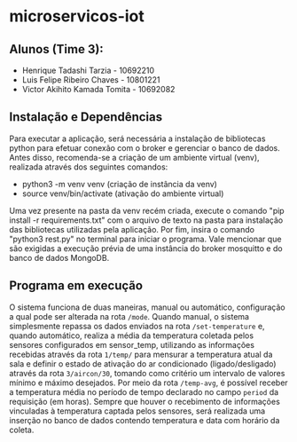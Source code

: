 # microservicos-iot

## Alunos (Time 3):
- Henrique Tadashi Tarzia - 10692210
- Luis Felipe Ribeiro Chaves - 10801221
- Victor Akihito Kamada Tomita - 10692082

## Instalação e Dependências
Para executar a aplicação, será necessária a instalação de bibliotecas python para efetuar conexão com o broker e gerenciar o banco de dados.  Antes disso, recomenda-se a criação de um ambiente virtual (venv), realizada através dos seguintes comandos:
- python3 -m venv venv (criação de instância da venv)
- source venv/bin/activate  (ativação do ambiente virtual)

Uma vez presente na pasta da venv recém criada, execute o comando "pip install -r requirements.txt" com o arquivo de texto na pasta para instalação das bibliotecas utilizadas pela aplicação. Por fim, insira o comando "python3 rest.py" no terminal para iniciar o programa. Vale mencionar que são exigidas a execução prévia de uma instância do broker mosquitto e do banco de dados MongoDB.

## Programa em execução
O sistema funciona de duas maneiras, manual ou automático, configuração a qual pode ser alterada na rota <code>/mode</code>. Quando manual, o sistema simplesmente repassa os dados enviados na rota <code>/set-temperature</code> e, quando automático, realiza a média da temperatura coletada pelos sensores configurados em sensor_temp, utilizando as informações recebidas através da rota <code>1/temp/</code> para mensurar a temperatura atual da sala e definir o estado de ativação do ar condicionado (ligado/desligado) através da rota <code>3/aircon/30</code>, tomando como critério um intervalo de valores mínimo e máximo desejados. Por meio da rota <code>/temp-avg</code>, é possível receber a temperatura média no período de tempo declarado no campo <code>period</code> da requisição (em horas). Sempre que houver o recebimento de informações vinculadas à temperatura captada pelos sensores, será realizada uma inserção no banco de dados contendo temperatura e data com horário da coleta.
